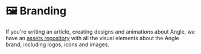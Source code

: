 # 🖼 Branding

If you're writing an article, creating designs and animations about Angle, we have an [assets repository](https://github.com/AngleProtocol/angle-assets) with all the visual elements about the Angle brand, including logos, icons and images.
